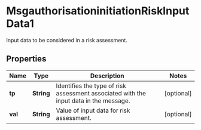 

# MsgauthorisationinitiationRiskInputData1

Input data to be considered in a risk assessment.
## Properties

Name | Type | Description | Notes
------------ | ------------- | ------------- | -------------
**tp** | **String** | Identifies the type of risk assessment associated with the input data in the message. |  [optional]
**val** | **String** | Value of input data for risk assessment. |  [optional]



